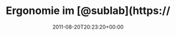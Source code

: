 ---
retweeted: false
source: <a href="http://twitter.com/download/android" rel="nofollow">Twitter for Android</a>
entities:
  hashtags: []
  symbols: []
  user_mentions:
  - name: sublab // Leipzig
    screen_name: sublab
    indices:
    - '13'
    - '20'
    id_str: '43881998'
    id: '43881998'
  urls:
  - url: http://t.co/IngupTJ
    expanded_url: http://yfrog.com/h0s9piyj
    display_url: yfrog.com/h0s9piyj
    indices:
    - '21'
    - '40'
display_text_range:
- '0'
- '40'
favorite_count: '0'
id_str: '105012057820241920'
truncated: false
retweet_count: '0'
id: '105012057820241920'
possibly_sensitive: false
created_at: Sat Aug 20 20:23:20 +0000 2011
favorited: false
full_text: Ergonomie im [@sublab](https://twitter.com/sublab)
lang: it
quote_url: http://yfrog.com/h0s9piyj
tags:
- pesos:twitter
date: '2011-08-20T20:23:20+00:00'
src: https://twitter.com/bascht/status/105012057820241920
original_url: https://twitter.com/bascht/status/105012057820241920
type: twitter_tweet
text: Ergonomie im [@sublab](https://twitter.com/sublab)
title: Ergonomie im [@sublab](https://

---